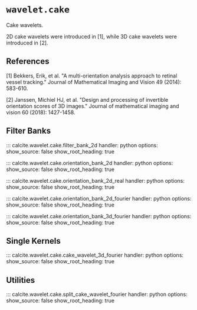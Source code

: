 # `wavelet.cake`

Cake wavelets.

2D cake wavelets were introduced in [1], while 3D cake wavelets were introduced in [2].

## References

[1] Bekkers, Erik, et al. "A multi-orientation analysis approach to retinal vessel tracking." Journal of Mathematical Imaging and Vision 49 (2014): 583-610.

[2] Janssen, Michiel HJ, et al. "Design and processing of invertible orientation scores of 3D images." Journal of mathematical imaging and vision 60 (2018): 1427-1458.

## Filter Banks

::: calcite.wavelet.cake.filter_bank_2d
    handler: python
    options:
        show_source: false
        show_root_heading: true

::: calcite.wavelet.cake.orientation_bank_2d
    handler: python
    options:
        show_source: false
        show_root_heading: true

::: calcite.wavelet.cake.orientation_bank_2d_real
    handler: python
    options:
        show_source: false
        show_root_heading: true

::: calcite.wavelet.cake.orientation_bank_2d_fourier
    handler: python
    options:
        show_source: false
        show_root_heading: true

::: calcite.wavelet.cake.orientation_bank_3d_fourier
    handler: python
    options:
        show_source: false
        show_root_heading: true

## Single Kernels

::: calcite.wavelet.cake.cake_wavelet_3d_fourier
    handler: python
    options:
        show_source: false
        show_root_heading: true

## Utilities

::: calcite.wavelet.cake.split_cake_wavelet_fourier
    handler: python
    options:
        show_source: false
        show_root_heading: true